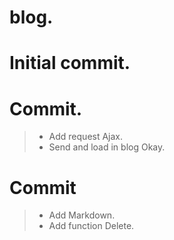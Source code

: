 # blog.

# Initial commit.

# Commit.
>* Add request Ajax.
>* Send and load in blog Okay.

# Commit
>* Add Markdown.
>* Add function Delete.